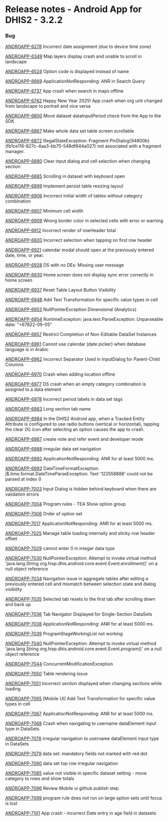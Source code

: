 # Release notes - Android App for DHIS2 - 3.2.2

### Bug

[ANDROAPP-6278](https://dhis2.atlassian.net/browse/ANDROAPP-6278) Incorrect date assignment \(due to device time zone\)

[ANDROAPP-6349](https://dhis2.atlassian.net/browse/ANDROAPP-6349) Map layers display crash and unable to scroll in landscape

[ANDROAPP-6524](https://dhis2.atlassian.net/browse/ANDROAPP-6524) Option code is displayed instead of name

[ANDROAPP-6669](https://dhis2.atlassian.net/browse/ANDROAPP-6669) ApplicationNotResponding: ANR in Search Query

[ANDROAPP-6737](https://dhis2.atlassian.net/browse/ANDROAPP-6737) App crash when search in maps offline

[ANDROAPP-6742](https://dhis2.atlassian.net/browse/ANDROAPP-6742) Happy New Year 2025! App crash when org unit changed from landscape to portrait and vice versa

[ANDROAPP-6800](https://dhis2.atlassian.net/browse/ANDROAPP-6800) Move dataset dataInputPeriod check from the App to the SDK

[ANDROAPP-6867](https://dhis2.atlassian.net/browse/ANDROAPP-6867) Make whole data set table screen scrollable

[ANDROAPP-6872](https://dhis2.atlassian.net/browse/ANDROAPP-6872) IllegalStateException: Fragment PinDialog\{94800b\} \(fb1ce116-827c-4aa3-bb75-548df644a027\) not associated with a fragment manager.

[ANDROAPP-6880](https://dhis2.atlassian.net/browse/ANDROAPP-6880) Clear input dialog and cell selection when changing section

[ANDROAPP-6885](https://dhis2.atlassian.net/browse/ANDROAPP-6885) Scrolling in dataset with keyboard open

[ANDROAPP-6899](https://dhis2.atlassian.net/browse/ANDROAPP-6899) Implement persist table resizing layout

[ANDROAPP-6906](https://dhis2.atlassian.net/browse/ANDROAPP-6906) Incorrect initial width of tables without category combination

[ANDROAPP-6907](https://dhis2.atlassian.net/browse/ANDROAPP-6907) Minimum cell width

[ANDROAPP-6909](https://dhis2.atlassian.net/browse/ANDROAPP-6909) Wrong border color in selected cells with error or warning

[ANDROAPP-6912](https://dhis2.atlassian.net/browse/ANDROAPP-6912) Incorrect render of rowHeader total

[ANDROAPP-6920](https://dhis2.atlassian.net/browse/ANDROAPP-6920) Incorrect selection when tapping on first row header

[ANDROAPP-6921](https://dhis2.atlassian.net/browse/ANDROAPP-6921)  calendar modal should open at the previously entered date, time, or year.

[ANDROAPP-6928](https://dhis2.atlassian.net/browse/ANDROAPP-6928) DS with no DEs: Missing user message

[ANDROAPP-6930](https://dhis2.atlassian.net/browse/ANDROAPP-6930) Home screen does not display sync error correctly in home screen

[ANDROAPP-6937](https://dhis2.atlassian.net/browse/ANDROAPP-6937) Reset Table Layout Button Visibility

[ANDROAPP-6948](https://dhis2.atlassian.net/browse/ANDROAPP-6948) Add Text Transformation for specific value types in cell

[ANDROAPP-6953](https://dhis2.atlassian.net/browse/ANDROAPP-6953) NullPointerException Dimensional \(Analytics\)

[ANDROAPP-6954](https://dhis2.atlassian.net/browse/ANDROAPP-6954) RuntimeException: java.text.ParseException: Unparseable date: "\+67822-09-05"

[ANDROAPP-6957](https://dhis2.atlassian.net/browse/ANDROAPP-6957) Restrict Completion of Non-Editable DataSet Instances

[ANDROAPP-6961](https://dhis2.atlassian.net/browse/ANDROAPP-6961) Cannot use calendar \(date picker\) when database language is in Arabic

[ANDROAPP-6962](https://dhis2.atlassian.net/browse/ANDROAPP-6962) Incorrect Separator Used in InputDialog for Parent-Child Columns

[ANDROAPP-6970](https://dhis2.atlassian.net/browse/ANDROAPP-6970) Crash when adding location offline

[ANDROAPP-6977](https://dhis2.atlassian.net/browse/ANDROAPP-6977) DS crash when an empty category combination is assigned to a data element

[ANDROAPP-6978](https://dhis2.atlassian.net/browse/ANDROAPP-6978) Incorrect period labels in data set tags

[ANDROAPP-6983](https://dhis2.atlassian.net/browse/ANDROAPP-6983) Long section tab name

[ANDROAPP-6984](https://dhis2.atlassian.net/browse/ANDROAPP-6984) In the DHIS2 Android app, when a Tracked Entity Attribute is configured to use radio buttons \(vertical or horizontal\), tapping the clear \(X\) icon after selecting an option causes the app to crash.

[ANDROAPP-6987](https://dhis2.atlassian.net/browse/ANDROAPP-6987) create note and refer event and developer mode

[ANDROAPP-6988](https://dhis2.atlassian.net/browse/ANDROAPP-6988) irregular data set navigation

[ANDROAPP-6992](https://dhis2.atlassian.net/browse/ANDROAPP-6992) ApplicationNotResponding: ANR for at least 5000 ms.

[ANDROAPP-6993](https://dhis2.atlassian.net/browse/ANDROAPP-6993) DateTimeFormatException: j$.time.format.DateTimeParseException: Text '122558888' could not be parsed at index 0

[ANDROAPP-7003](https://dhis2.atlassian.net/browse/ANDROAPP-7003) Input Dialog is hidden behind keyboard when there are validation errors

[ANDROAPP-7004](https://dhis2.atlassian.net/browse/ANDROAPP-7004) Program rules - TEA Show option group

[ANDROAPP-7006](https://dhis2.atlassian.net/browse/ANDROAPP-7006) Order of option set

[ANDROAPP-7017](https://dhis2.atlassian.net/browse/ANDROAPP-7017) ApplicationNotResponding: ANR for at least 5000 ms.

[ANDROAPP-7025](https://dhis2.atlassian.net/browse/ANDROAPP-7025) Manage table loading internally and sticky row header offset

[ANDROAPP-7029](https://dhis2.atlassian.net/browse/ANDROAPP-7029) cannot enter 0 in integer data type

[ANDROAPP-7030](https://dhis2.atlassian.net/browse/ANDROAPP-7030) NullPointerException: Attempt to invoke virtual method 'java.lang.String org.hisp.dhis.android.core.event.Event.enrollment\(\)' on a null object reference

[ANDROAPP-7034](https://dhis2.atlassian.net/browse/ANDROAPP-7034) Navigation issue in aggregate tables after editing a previously entered cell and mismatch between selection state and dialog visibility

[ANDROAPP-7035](https://dhis2.atlassian.net/browse/ANDROAPP-7035) Selected tab resets to the first tab after scrolling down and back up

[ANDROAPP-7036](https://dhis2.atlassian.net/browse/ANDROAPP-7036) Tab Navigator Displayed for Single-Section DataSets

[ANDROAPP-7038](https://dhis2.atlassian.net/browse/ANDROAPP-7038) ApplicationNotResponding: ANR for at least 5000 ms.

[ANDROAPP-7039](https://dhis2.atlassian.net/browse/ANDROAPP-7039) ProgramStageWorkingList not working

[ANDROAPP-7040](https://dhis2.atlassian.net/browse/ANDROAPP-7040) NullPointerException: Attempt to invoke virtual method 'java.lang.String org.hisp.dhis.android.core.event.Event.program\(\)' on a null object reference

[ANDROAPP-7044](https://dhis2.atlassian.net/browse/ANDROAPP-7044) ConcurrentModificationException

[ANDROAPP-7050](https://dhis2.atlassian.net/browse/ANDROAPP-7050) Table rendering issue

[ANDROAPP-7051](https://dhis2.atlassian.net/browse/ANDROAPP-7051) Incorrect section displayed when changing sections while loading

[ANDROAPP-7065](https://dhis2.atlassian.net/browse/ANDROAPP-7065) \[Mobile UI\] Add Text Transformation for specific value types in cell

[ANDROAPP-7067](https://dhis2.atlassian.net/browse/ANDROAPP-7067) ApplicationNotResponding: ANR for at least 5000 ms.

[ANDROAPP-7068](https://dhis2.atlassian.net/browse/ANDROAPP-7068) Crash when navigating to username dataElement input type in DataSets

[ANDROAPP-7078](https://dhis2.atlassian.net/browse/ANDROAPP-7078) irregular navigation to username dataElement input type in DataSets

[ANDROAPP-7079](https://dhis2.atlassian.net/browse/ANDROAPP-7079) data set: mandatory fields not marked with red dot

[ANDROAPP-7080](https://dhis2.atlassian.net/browse/ANDROAPP-7080) data set top row irregular navigation

[ANDROAPP-7085](https://dhis2.atlassian.net/browse/ANDROAPP-7085) value not visible in specific dataset setting - move category to rows and show totals

[ANDROAPP-7096](https://dhis2.atlassian.net/browse/ANDROAPP-7096) Review Mobile ui github publish step

[ANDROAPP-7099](https://dhis2.atlassian.net/browse/ANDROAPP-7099) program rule does not run on large option sets until focus is lost

[ANDROAPP-7101](https://dhis2.atlassian.net/browse/ANDROAPP-7101) App crash - incorrect Date entry in age field in datasets